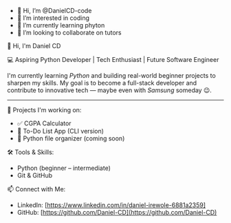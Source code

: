 - 👋 Hi, I’m @DanielCD-code
- 👀 I’m interested in coding 
- 🌱 I’m currently learning phyton 
- 💞️ I’m looking to collaborate on tutors



👋 Hi, I'm Daniel CD

💻 Aspiring Python Developer | Tech Enthusiast | Future Software Engineer

I'm currently learning *Python* and building real-world beginner projects to sharpen my skills. My goal is to become a full-stack developer and contribute to innovative tech — maybe even with *Samsung* someday 😉.

---

🚀 Projects I'm working on:
- ✅ CGPA Calculator
- 📝 To-Do List App (CLI version)
- 📁 Python file organizer (coming soon)

🛠️ Tools & Skills:
- Python (beginner – intermediate)
- Git & GitHub


📫 Connect with Me:
-  LinkedIn: [https://www.linkedin.com/in/daniel-irewole-6881a2359]
-  GitHub: [https://github.com/Daniel-CD](https://github.com/Daniel-CD)

